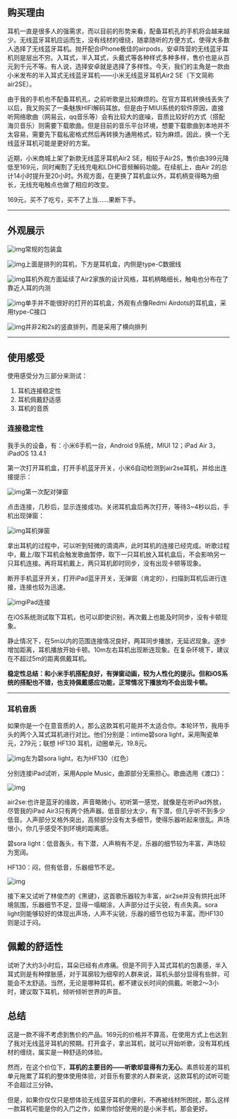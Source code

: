 ## 购买理由

耳机一直是很多人的强需求，而以目前的形势来看，配备耳机孔的手机将会越来越少。无线蓝牙耳机应运而生，没有线材的缠绕，随拿随听的方便方式，使得大多数人选择了无线蓝牙耳机。抛开配合iPhone极佳的airpods，安卓阵营的无线蓝牙耳机则是层出不穷。入耳式，半入耳式，头戴式等各种样式多种多样，售价也是从百元到千元不等。有人说，选择安卓就是选择了多样性。今天，我们的主角是一款由小米发布的半入耳式无线蓝牙耳机——小米无线蓝牙耳机Air2 SE（下文简称air2SE）。

由于我的手机也不配备耳机孔，之前听歌是比较麻烦的。在官方耳机转换线丢失了以后，我又购买了一条魅族HIFI解码耳放。但是由于MIUI系统的软件原因，直接听网络歌曲（网易云，qq音乐等）会有比较大的底噪，音质比较好的方式（搭配海贝音乐）则需要下载歌曲。但是目前的音乐平台环境，想要下载歌曲到本地并不太容易，需要先下载私密格式然后再转换为通用格式，较为麻烦。因此，换一个无线蓝牙耳机可能是更好的方案。

近期，小米商城上架了新款无线蓝牙耳机Air2 SE，相较于Air2S，售价由399元降低至169元，同时阉割了无线充电和LDHC音频解码功能。在续航上，由Air 2的总计14小时提升至20小时。外观方面，在更换了耳机盒以外，耳机柄变得略为细长，无线充电触点也做了相应的改变。

169元，买不了吃亏，买不了上当……果断下手。

------

## 外观展示

![img](https://pic4.zhimg.com/80/v2-3b6e0e4760ffdd45f32ecf9cec8d69a3_720w.jpg)常规的包装盒



![img](https://pic2.zhimg.com/80/v2-b196d9634324a0557fc9bb9f32e975a1_720w.jpg)上面是排列的耳机，下方是耳机盒，内侧是type-C数据线



![img](https://pic4.zhimg.com/80/v2-15a986db3aea6861cbbcc96ed3b97917_720w.jpg)耳机外观方面延续了Air2家族的设计风格，耳机柄略细长，触电也分布在了靠近人耳的内测



![img](https://pic3.zhimg.com/80/v2-889bfd5fa1956fd0dadf3e65b4feff22_720w.jpg)单手并不能很好的打开的耳机盒，外观有点像Redmi Airdots的耳机盒，采用type-C接口



![img](https://pic2.zhimg.com/80/v2-5c392cec175e6509e770dcdf3360c571_720w.jpg)并非2和2s的竖直排列，而是采用了横向排列



------

## 使用感受

使用感受分为三部分来测试：

1. 耳机连接稳定性
2. 耳机佩戴舒适感
3. 耳机的音质

### 连接稳定性

我手头的设备，有：小米6手机一台，Android 9系统，MIUI 12；iPad Air 3，iPadOS 13.4.1

第一次打开耳机盒，打开手机蓝牙开关，小米6自动检测到air2se耳机，并给出连接提示：

![img](https://pic1.zhimg.com/80/v2-3b9fe9bbe72ab7a400eaebddc2b36aac_720w.jpg)第一次配对弹窗

点击连接，几秒后，显示连接成功。关闭耳机盒后再次打开，等待3~4秒以后，手机出现弹窗：

![img](https://pic4.zhimg.com/80/v2-29feb20ca9983f554ac3a2db2f472f2b_720w.jpg)耳机弹窗

拿出耳机的过程中，可以听到轻微的滴滴声，此时耳机的连接已经完成。听歌过程中，戴上/取下耳机会触发歌曲暂停，取下一只耳机放入耳机盒后，不会影响另一只耳机连接。再将耳机戴上，两只耳机即时同步，没有出现卡顿等现象。

断开手机蓝牙开关，打开iPad蓝牙开关，无弹窗（肯定的），扫描到耳机后进行连接，连接也较为迅速。

![img](https://pic4.zhimg.com/80/v2-9c2d3c070b30682eb29eb3bbb834ecff_720w.jpg)iPad连接

在iOS系统测试取下耳机，也可以即使识别，再次戴上也能及时同步，没有卡顿现象。

静止情况下，在5m以内的范围连接情况良好，两耳同步播放，无延迟现象。逐步增加距离，耳机播放开始卡顿。10m左右耳机出现断连现象。在复杂环境下，建议在不超过5m的距离佩戴耳机。

**稳定性总结：和小米手机搭配良好，有弹窗动画，较为人性化的提示。但和iOS系统的搭配也不错，也支持佩戴感应功能，正常情况下播放均不会出现卡顿。**



------

### 耳机音质

如果你是一个在意音质的人，那么这款耳机可能并不太适合你。本轮环节，我用手头的两个入耳式耳机进行对比。他们分别是：intime碧sora light，采用陶瓷单元，279元；联想 HF130 耳机，动圈单元，19.8元。

![img](https://pic2.zhimg.com/80/v2-0cbef25d3d1fd579073c2c5283bab2f1_720w.jpg)左为碧sora light，右为HF130（红色）

分别连接iPad试听，采用Apple Music，曲源部分无需担心。歌曲选用《渡口》：

![img](https://pic3.zhimg.com/80/v2-6481376fb078326eaa2c398bf3f3732a_720w.jpg)

air2se:也许是蓝牙的缘故，声音略微小。初听第一感觉，就像是在听iPad外放，尽管我的iPad Air3只有两个扬声器。低音部分太少，有下潜，但几乎听不到多少低音。人声部分又格外突出，高频部分没有太多细节，使得乐器听起来很乱。声场很小，你几乎感受不到环境的距离感。

碧sora light：低音轰头，有下潜，人声稍有不足，乐器的细节较为丰富，声场较为宽阔。

HF130：闷，但有低音，乐器细节不足。

![img](https://pic4.zhimg.com/80/v2-4f101892aca10410fef628d0284c52ef_720w.jpg)

接下来又试听了林俊杰的《黑键》，这首歌乐器较为丰富，air2se并没有烘托出环境氛围，乐器细节不足，显得一塌糊涂，人声部分过于尖锐，有点失真。sora light则能够较好的体现出声场，人声不尖锐，乐器的细节也较为丰富。而HF130则是过于闷。

## 佩戴的舒适性

试听了大约3小时后，耳朵已经有点疼痛。但是不同于入耳式耳机的包裹感，半入耳式则是有种撑胀感，对于耳廓较为细窄的人群来说，耳机头部分显得有些胖，可能会不太舒适。当然，无论是哪种耳机，都不建议长时间的佩戴。听歌2～3小时，建议取下耳机，倾听倾听世界的声音。



## 总结

这是一款不得不考虑到售价的产品。169元的价格并不算高，在使用方式上也达到了我对无线蓝牙耳机的预期。打开盒子，拿出耳机，就可以开始听歌，没有耳机线材的缠绕，属实是一种舒适的体验。

然而，在这个价位下，**耳机的主要目的——听歌却显得有力无心**。素质较差的耳机单元拖累了耳机的整体使用体验，对音乐有要求的人群来说，这款耳机的试听可能不会超过三分钟。

但是，如果你仅仅只是想体验无线蓝牙耳机的便利，不再被线材所困扰，那么这样一款耳机可能是你的入门之作，如果你恰好使用的是小米手机，那会更好。